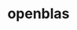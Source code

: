 ---
title: "openblas"
layout: cache
categories: [package, v0.18.1]
meta: {"versions": ["0.3.10", "0.3.20"], "compilers": ["gcc@=7.3.1", "gcc@=7.5.0", "gcc@=8.4.0"], "oss": ["amzn2", "ubuntu18.04"], "platforms": ["linux"], "targets": ["aarch64", "graviton2", "x86_64", "x86_64_v3", "x86_64_v4"], "stacks": ["aws-ahug", "aws-ahug-aarch64", "aws-isc", "aws-isc-aarch64", "data-vis-sdk", "e4s", "radiuss", "root", "tutorial"], "num_specs": 7, "num_specs_by_stack": {"e4s": 1, "radiuss": 2, "root": 7, "aws-ahug": 2, "aws-isc": 2, "aws-isc-aarch64": 2, "aws-ahug-aarch64": 2, "data-vis-sdk": 1, "tutorial": 2}}
spec_details: [{"hash": "n7j2cwzk6ve24agfjlulbs6kgdw2zyn3", "compiler": "gcc@=7.5.0", "versions": ["0.3.20"], "os": "ubuntu18.04", "platform": "linux", "target": "x86_64", "variants": ["~bignuma", "~consistent_fpcsr", "~ilp64", "+locking", "+pic", "+shared", "symbol_suffix=none", "threads=openmp"], "stacks": ["e4s", "radiuss", "root"], "size": "-", "tarball": "https://binaries.spack.io/v0.18.1/build_cache/linux-ubuntu18.04-x86_64/gcc-7.5.0/openblas-0.3.20/linux-ubuntu18.04-x86_64-gcc-7.5.0-openblas-0.3.20-n7j2cwzk6ve24agfjlulbs6kgdw2zyn3.spack"}, {"hash": "yiuqiwwr3vhbz7log7bdovvslnrb2vcd", "compiler": "gcc@=7.3.1", "versions": ["0.3.10"], "os": "amzn2", "platform": "linux", "target": "x86_64_v4", "variants": ["~bignuma", "~consistent_fpcsr", "~ilp64", "+locking", "patches=865703b", "+pic", "+shared", "symbol_suffix=none", "threads=openmp"], "stacks": ["root", "aws-ahug", "aws-isc"], "size": "-", "tarball": "https://binaries.spack.io/v0.18.1/build_cache/linux-amzn2-x86_64_v4/gcc-7.3.1/openblas-0.3.10/linux-amzn2-x86_64_v4-gcc-7.3.1-openblas-0.3.10-yiuqiwwr3vhbz7log7bdovvslnrb2vcd.spack"}, {"hash": "yai2wqqii7pce2dnkckaundfw2zwnvdz", "compiler": "gcc@=7.3.1", "versions": ["0.3.10"], "os": "amzn2", "platform": "linux", "target": "aarch64", "variants": ["~bignuma", "~consistent_fpcsr", "~ilp64", "+locking", "patches=865703b", "+pic", "+shared", "symbol_suffix=none", "threads=openmp"], "stacks": ["aws-isc-aarch64", "aws-ahug-aarch64", "root"], "size": "-", "tarball": "https://binaries.spack.io/v0.18.1/build_cache/linux-amzn2-aarch64/gcc-7.3.1/openblas-0.3.10/linux-amzn2-aarch64-gcc-7.3.1-openblas-0.3.10-yai2wqqii7pce2dnkckaundfw2zwnvdz.spack"}, {"hash": "yafnlnxubkhgh5o4lc3ifklu7ooqf7dw", "compiler": "gcc@=7.3.1", "versions": ["0.3.10"], "os": "amzn2", "platform": "linux", "target": "x86_64_v3", "variants": ["~bignuma", "~consistent_fpcsr", "~ilp64", "+locking", "patches=865703b", "+pic", "+shared", "symbol_suffix=none", "threads=openmp"], "stacks": ["root", "aws-ahug", "aws-isc"], "size": "-", "tarball": "https://binaries.spack.io/v0.18.1/build_cache/linux-amzn2-x86_64_v3/gcc-7.3.1/openblas-0.3.10/linux-amzn2-x86_64_v3-gcc-7.3.1-openblas-0.3.10-yafnlnxubkhgh5o4lc3ifklu7ooqf7dw.spack"}, {"hash": "dydujpzz2yqemiiboxdl2qb5e73wqesm", "compiler": "gcc@=7.5.0", "versions": ["0.3.20"], "os": "ubuntu18.04", "platform": "linux", "target": "x86_64", "variants": ["~bignuma", "~consistent_fpcsr", "~ilp64", "+locking", "+pic", "+shared", "symbol_suffix=none", "threads=none"], "stacks": ["radiuss", "data-vis-sdk", "tutorial", "root"], "size": "-", "tarball": "https://binaries.spack.io/v0.18.1/build_cache/linux-ubuntu18.04-x86_64/gcc-7.5.0/openblas-0.3.20/linux-ubuntu18.04-x86_64-gcc-7.5.0-openblas-0.3.20-dydujpzz2yqemiiboxdl2qb5e73wqesm.spack"}, {"hash": "2oc3alkrf4nuhncus5rqpsptwdexz3rc", "compiler": "gcc@=7.3.1", "versions": ["0.3.10"], "os": "amzn2", "platform": "linux", "target": "graviton2", "variants": ["~bignuma", "~consistent_fpcsr", "~ilp64", "+locking", "patches=865703b", "+pic", "+shared", "symbol_suffix=none", "threads=openmp"], "stacks": ["aws-isc-aarch64", "aws-ahug-aarch64", "root"], "size": "-", "tarball": "https://binaries.spack.io/v0.18.1/build_cache/linux-amzn2-graviton2/gcc-7.3.1/openblas-0.3.10/linux-amzn2-graviton2-gcc-7.3.1-openblas-0.3.10-2oc3alkrf4nuhncus5rqpsptwdexz3rc.spack"}, {"hash": "ew72qgylu65tqvbbrk6zk54vs3jwsrip", "compiler": "gcc@=8.4.0", "versions": ["0.3.20"], "os": "ubuntu18.04", "platform": "linux", "target": "x86_64", "variants": ["~bignuma", "~consistent_fpcsr", "~ilp64", "+locking", "+pic", "+shared", "symbol_suffix=none", "threads=none"], "stacks": ["tutorial", "root"], "size": "-", "tarball": "https://binaries.spack.io/v0.18.1/build_cache/linux-ubuntu18.04-x86_64/gcc-8.4.0/openblas-0.3.20/linux-ubuntu18.04-x86_64-gcc-8.4.0-openblas-0.3.20-ew72qgylu65tqvbbrk6zk54vs3jwsrip.spack"}]
---